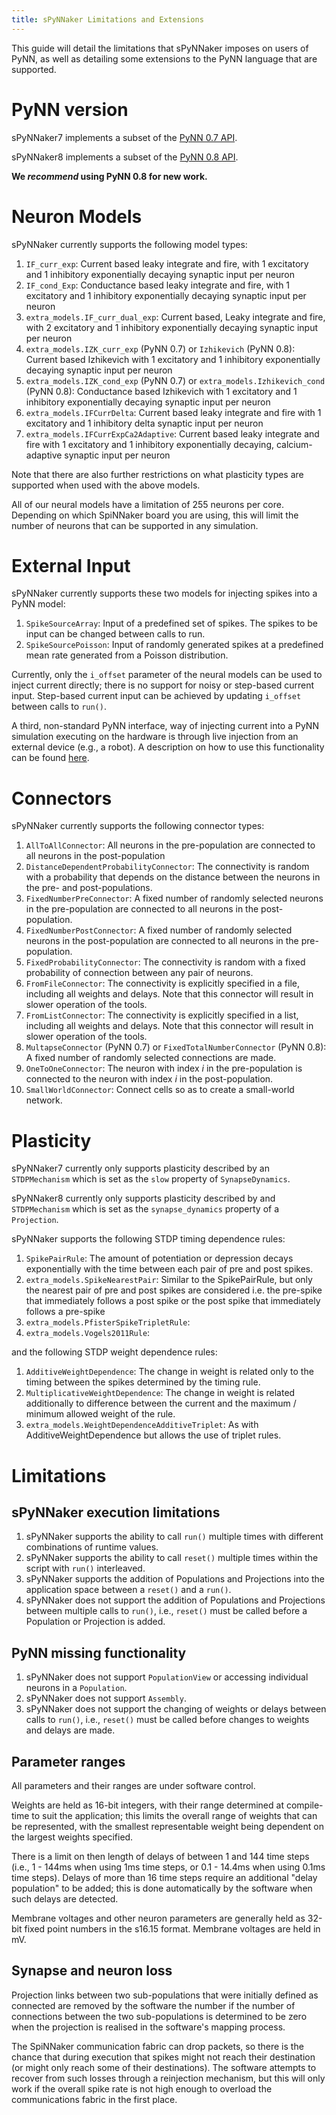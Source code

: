 ```yaml
---
title: sPyNNaker Limitations and Extensions
---
```


This guide will detail the limitations that sPyNNaker imposes on users of PyNN, as well as detailing some extensions to the PyNN language that are supported.


# PyNN version

sPyNNaker7 implements a subset of the [PyNN 0.7 API](http://neuralensemble.org/trac/PyNN/wiki/API-0.7).

sPyNNaker8 implements a subset of the [PyNN 0.8 API](http://neuralensemble.org/docs/PyNN/0.8/api_reference.html).

**We _recommend_ using PyNN 0.8 for new work.**

# Neuron Models

sPyNNaker currently supports the following model types:

1. `IF_curr_exp`: Current based leaky integrate and fire, with 1 excitatory and 1 inhibitory exponentially decaying synaptic input per neuron
1. `IF_cond_Exp`: Conductance based leaky integrate and fire, with 1 excitatory and 1 inhibitory exponentially decaying synaptic input per neuron
1. `extra_models.IF_curr_dual_exp`: Current based, Leaky integrate and fire, with 2 excitatory and 1 inhibitory exponentially decaying synaptic input per neuron
1. `extra_models.IZK_curr_exp` (PyNN 0.7) or `Izhikevich` (PyNN 0.8): Current based Izhikevich with 1 excitatory and 1 inhibitory exponentially decaying synaptic input per neuron 
1. `extra_models.IZK_cond_exp` (PyNN 0.7) or `extra_models.Izhikevich_cond` (PyNN 0.8): Conductance based Izhikevich with 1 excitatory and 1 inhibitory exponentially decaying synaptic input per neuron
1. `extra_models.IFCurrDelta`: Current based leaky integrate and fire with 1 excitatory and 1 inhibitory delta synaptic input per neuron
1. `extra_models.IFCurrExpCa2Adaptive`: Current based leaky integrate and fire with 1 excitatory and 1 inhibitory exponentially decaying, calcium-adaptive synaptic input per neuron
<!--
Commented out as doesn't work just now
1. `extra_models.IfCondExpStoc`: Conductance-based leaky intergate and fire with a stochastic Maass threshold.
-->

Note that there are also further restrictions on what plasticity types are supported when used with the above models.

All of our neural models have a limitation of 255 neurons per core.  Depending on which SpiNNaker board you are using, this will limit the number of neurons that can be supported in any simulation.

# External Input

sPyNNaker currently supports these two models for injecting spikes into a PyNN model:

1. `SpikeSourceArray`: Input of a predefined set of spikes.  The spikes to be input can be changed between calls to run.
1. `SpikeSourcePoisson`: Input of randomly generated spikes at a predefined mean rate generated from a Poisson distribution.

Currently, only the `i_offset` parameter of the neural models can be used to inject current directly; there is no support for noisy or step-based current input.  Step-based current input can be achieved by updating `i_offset` between calls to `run()`.

A third, non-standard PyNN interface, way of injecting current into a PyNN simulation executing on the hardware is through live injection from an external device (e.g., a robot). A description on how to use this functionality can be found [here](SimpleIO-LabManual.pdf).

# Connectors

sPyNNaker currently supports the following connector types:

1. `AllToAllConnector`: All neurons in the pre-population are connected to all neurons in the post-population
1. `DistanceDependentProbabilityConnector`: The connectivity is random with a probability that depends on the distance between the neurons in the pre- and post-populations.
1. `FixedNumberPreConnector`: A fixed number of randomly selected neurons in the pre-population are connected to all neurons in the post-population.
1. `FixedNumberPostConnector`: A fixed number of randomly selected neurons in the post-population are connected to all neurons in the pre-population.
1. `FixedProbabilityConnector`: The connectivity is random with a fixed probability of connection between any pair of neurons.
1. `FromFileConnector`: The connectivity is explicitly specified in a file, including all weights and delays.  Note that this connector will result in slower operation of the tools.
1. `FromListConnector`: The connectivity is explicitly specified in a list, including all weights and delays.  Note that this connector will result in slower operation of the tools. 
1. `MultapseConnector` (PyNN 0.7) or `FixedTotalNumberConnector` (PyNN 0.8): A fixed number of randomly selected connections are made.
1. `OneToOneConnector`: The neuron with index _i_ in the pre-population is connected to the neuron with index _i_ in the post-population.
1. `SmallWorldConnector`: Connect cells so as to create a small-world network.

# Plasticity

sPyNNaker7 currently only supports plasticity described by an `STDPMechanism` which is set as the `slow` property of `SynapseDynamics`.

sPyNNaker8 currently only supports plasticity described by and `STDPMechanism` which is set as the `synapse_dynamics` property of a `Projection`.

sPyNNaker supports the following STDP timing dependence rules:

1. `SpikePairRule`: The amount of potentiation or depression decays exponentially with the time between each pair of pre and post spikes. 
1. `extra_models.SpikeNearestPair`: Similar to the SpikePairRule, but only the nearest pair of pre and post spikes are considered i.e. the pre-spike that immediately follows a post spike or the post spike that immediately follows a pre-spike
1. `extra_models.PfisterSpikeTripletRule`: 
1. `extra_models.Vogels2011Rule`:

and the following STDP weight dependence rules:

1. `AdditiveWeightDependence`: The change in weight is related only to the timing between the spikes determined by the timing rule.
1. `MultiplicativeWeightDependence`: The change in weight is related additionally to difference between the current and the maximum / minimum allowed weight of the rule.
1. `extra_models.WeightDependenceAdditiveTriplet`: As with AdditiveWeightDependence but allows the use of triplet rules.

# Limitations

## sPyNNaker execution limitations

1. sPyNNaker supports the ability to call `run()` multiple times with different combinations of runtime values. 
1. sPyNNaker supports the ability to call `reset()` multiple times within the script with `run()` interleaved.
1. sPyNNaker supports the addition of Populations and Projections into the application space between a `reset()` and a `run()`. 
1. sPyNNaker does not support the addition of Populations and Projections between multiple calls to `run()`, i.e., `reset()` must be called before a Population or Projection is added.

## PyNN missing functionality

1. sPyNNaker does not support `PopulationView` or accessing individual neurons in a `Population`.
1. sPyNNaker does not support `Assembly`.
1. sPyNNaker does not support the changing of weights or delays between calls to `run()`, i.e., `reset()` must be called before changes to weights and delays are made.

## Parameter ranges

All parameters and their ranges are under software control.  

Weights are held as 16-bit integers, with their range determined at compile-time to suit the application; this limits the overall range of weights that can be represented, with the smallest representable weight being dependent on the largest weights specified.

There is a limit on then length of delays of between 1 and 144 time steps (i.e., 1 - 144ms when using 1ms time steps, or 0.1 - 14.4ms when using 0.1ms time steps).  Delays of more than 16 time steps require an additional "delay population" to be added; this is done automatically by the software when such delays are detected.

Membrane voltages and other neuron parameters are generally held as 32-bit fixed point numbers in the s16.15 format.  Membrane voltages are held in mV.

## Synapse and neuron loss

Projection links between two sub-populations that were initially defined as connected are removed by the software the number if the number of connections between the two sub-populations is determined to be zero when the projection is realised in
the software's mapping process.

The SpiNNaker communication fabric can drop packets, so there is the chance that during execution that spikes might not reach their destination (or might only reach some of their destinations).  The software attempts to recover from such losses through a reinjection mechanism, but this will only work if the overall spike rate is not high enough to overload the communications fabric in the first place.
